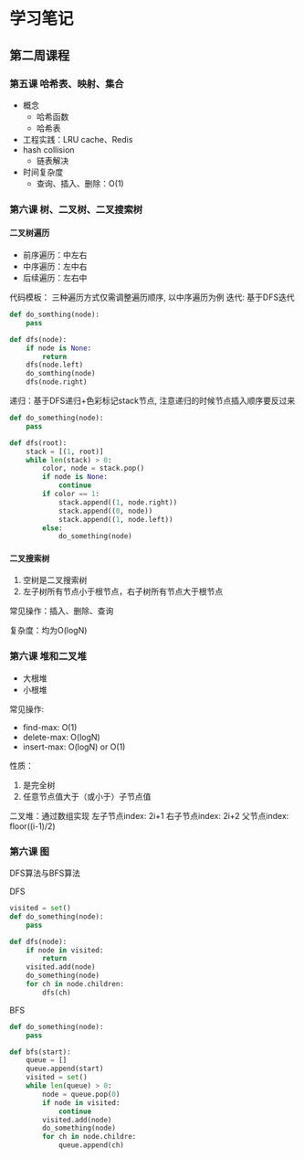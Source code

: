 # 学习笔记

## 第二周课程

### 第五课 哈希表、映射、集合

- 概念
    - 哈希函数
    - 哈希表
- 工程实践：LRU cache、Redis
- hash collision
    - 链表解决
- 时间复杂度
    - 查询、插入、删除：O(1)



### 第六课 树、二叉树、二叉搜索树

#### 二叉树遍历

- 前序遍历：中左右
- 中序遍历：左中右
- 后续遍历：左右中

代码模板：
三种遍历方式仅需调整遍历顺序, 以中序遍历为例
迭代: 基于DFS迭代
```python
def do_somthing(node):
    pass

def dfs(node):
    if node is None:
        return
    dfs(node.left)
    do_somthing(node)
    dfs(node.right)
```
递归：基于DFS递归+色彩标记stack节点, 注意递归的时候节点插入顺序要反过来
```python
def do_something(node):
    pass

def dfs(root):
    stack = [(1, root)]
    while len(stack) > 0:
        color, node = stack.pop()
        if node is None:
            continue
        if color == 1:
            stack.append((1, node.right))
            stack.append((0, node))
            stack.append((1, node.left))
        else:
            do_something(node)
```

#### 二叉搜索树
1. 空树是二叉搜索树
2. 左子树所有节点小于根节点，右子树所有节点大于根节点

常见操作：插入、删除、查询

复杂度：均为O(logN)


### 第六课 堆和二叉堆

- 大根堆
- 小根堆

常见操作:
- find-max: O(1)
- delete-max: O(logN)
- insert-max: O(logN) or O(1)

性质：
1. 是完全树
2. 任意节点值大于（或小于）子节点值

二叉堆：通过数组实现
左子节点index: 2i+1
右子节点index: 2i+2
父节点index: floor((i-1)/2)


### 第六课 图

DFS算法与BFS算法

DFS
```python
visited = set()
def do_something(node):
    pass

def dfs(node):
    if node in visited:
        return
    visited.add(node)
    do_something(node)
    for ch in node.children:
        dfs(ch)
```

BFS
```python
def do_something(node):
    pass

def bfs(start):
    queue = []
    queue.append(start)
    visited = set()
    while len(queue) > 0:
        node = queue.pop(0)
        if node in visited:
            continue
        visited.add(node)
        do_something(node)
        for ch in node.childre:
            queue.append(ch)
```